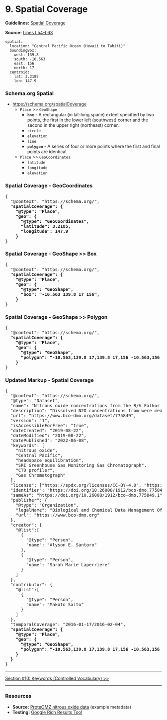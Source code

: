 # 9. Spatial Coverage

**Guidelines:** 
[Spatial Coverage](/guides/Dataset.md#spatial-coverage)

**Source:**
[Lines L54-L63](/tutorials/esip-summer-mtg-2022/examples/dataset-01.txt#L54-L63)

```
spatial:
  location: "Central Pacific Ocean (Hawaii to Tahiti)"
  boundingBox:
    west: 139.8
    south: -10.563
    east: 156
    north: 17
  centroid: 
    lat: 3.2185
    lon: 147.9
```

### Schema.org Spatial

- https://schema.org/spatialCoverage
    - `Place` >> `GeoShape`
        - <strong>`box`</strong> - A rectangular (in lat-long space) extent specified by two points, the first in the lower left (southwest) corner and the second in the upper right (northeast) corner.
        - `circle`
        - `elevation`
        - `line`
        - <strong>`polygon`</strong> - A series of four or more points where the first and final points are identical.
    - `Place` >> `GeoCoordinates`
        - `latitude`
        - `longitude`
        - `elevation`
 
### Spatial Coverage - GeoCoordinates

<pre>
{
  "@context": "https://schema.org/",
  <strong>"spatialCoverage": {
    "@type": "Place",
    "geo": {
      "@type": "GeoCoordinates",
      "latitude": 3.2185,
      "longitude": 147.9
    }</strong>
}
</pre>

### Spatial Coverage - GeoShape >> Box

<pre>
{
  "@context": "https://schema.org/",
  <strong>"spatialCoverage": {
    "@type": "Place",
    "geo": {
      "@type": "GeoShape",
      "box": "-10.563 139.8 17 156",
    }</strong>
}
</pre>

### Spatial Coverage - GeoShape >> Polygon

<pre>
{
  "@context": "https://schema.org/",
  <strong>"spatialCoverage": {
    "@type": "Place",
    "geo": {
      "@type": "GeoShape",
      "polygon": "-10.563,139.8 17,139.8 17,156 -10.563,156 -10.563,139.8"
    }</strong>
}
</pre>


### Updated Markup - Spatial Coverage

<pre>
{
  "@context": "https://schema.org/",
  "@type": "Dataset",
  "name": "Nitrous oxide concentrations from the R/V Falkor expedition FK160115 in the Central Pacific from January to February 2016",
  "description": "Dissolved N2O concentrations from were measured in discrete samples on a research expedition to the Equatorial Pacific. Water samples were collected using a 24 bottle Niskin rosette equipped with a CTD. N₂O concentrations were measured using a headspace equilibration method and analyzed on a SRI Greenhouse Gas Monitoring Gas Chromatograph.",
  "url": "https://www.bco-dmo.org/dataset/775849",
  "version": "1",
  "isAccessibleForFree": "true",
  "dateCreated": "2019-08-22",
  "dateModified": "2019-08-22",
  "datePublished": "2022-06-08",
  "keywords": [
    "nitrous oxide", 
    "Central Pacific", 
    "headspace equilibration", 
    "SRI Greenhouse Gas Monitoring Gas Chromatograph",
    "CTD profiler",
    "Gas Chromatograph"
  ],
  "license": ["https://spdx.org/licenses/CC-BY-4.0", "https://creativecommons.org/licenses/by/4.0/"],
  "identifier": "https://doi.org/10.26008/1912/bco-dmo.775849.1",
  "sameAs": "https://doi.org/10.26008/1912/bco-dmo.775849.1",
  "publisher": {
    "@type": "Organization",
    "legalName": "Biological and Chemical Data Management Office",
    "url": "https://www.bco-dmo.org"
  },
  "creator": {
    "@list":[
      {
        "@type": "Person",
        "name": "Alyson E. Santoro"
      },
      {
        "@type": "Person",
        "name": "Sarah Marie Laperriere"
      }
    ]
  },
  "contributor": {
    "@list":[
      {
        "@type": "Person",
        "name": "Makoto Saito"
      }
    ]
  },
  "temporalCoverage": "2016-01-17/2016-02-04",
  <strong>"spatialCoverage": {
    "@type": "Place",
    "geo": {
      "@type": "GeoShape",
      "polygon": "-10.563,139.8 17,139.8 17,156 -10.563,156 -10.563,139.8"
    }
  }</strong>
}
</pre>

<hr/>

[Section #10: Keywords (Controlled Vocabulary) >>](10_keywords-vocabulary.md)

<hr/>

### Resources
- **Source:** [ProteOMZ nitrous oxide data](/tutorials/esip-summer-mtg-2022/examples/dataset-01.txt) (example metadata)
- **Testing:** [Google Rich Results Tool](https://search.google.com/test/rich-results)
